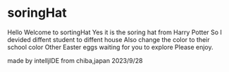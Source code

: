 # soringHat
Hello
Welcome to sortingHat
Yes it is the soring hat from Harry Potter
So I devided diffent student to diffent house
Also change the color to their school color
Other Easter eggs waiting for you to explore
Please enjoy.

made by intelljIDE
from chiba,japan
2023/9/28
